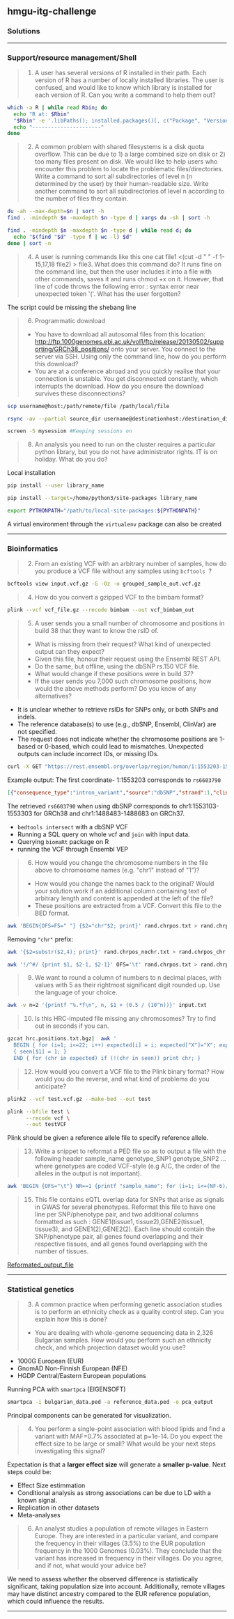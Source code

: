 ## hmgu-itg-challenge
### Solutions
---

### Support/resource management/Shell

> 1. A user has several versions of R installed in their path. Each version of R has a number of locally installed libraries. The user is confused, and would like to know which library is installed for each version of R. Can you write a command to help them out?

```sh
which -a R | while read Rbin; do 
  echo "R at: $Rbin" 
  "$Rbin" -e '.libPaths(); installed.packages()[, c("Package", "Version")]'
  echo "----------------------"
done
```

> 2. A common problem with shared filesystems is a disk quota overflow. This can be due to 1) a large combined size on disk or 2) too many files present on disk. We would like to help users who encounter this problem to locate the problematic files/directories. Write a command to sort all subdirectories of level n (n determined by the user) by their human-readable size. Write another command to sort all subdirectories of level n according to the number of files they contain.
```sh
du -ah --max-depth=$n | sort -h
find . -mindepth $n -maxdepth $n -type d | xargs du -sh | sort -h
```

```sh
find . -mindepth $n -maxdepth $n -type d | while read d; do 
  echo "$(find "$d" -type f | wc -l) $d"
done | sort -n
```

> 4. A user is running commands like this one cat file1 <(cut -d " " -f 1-15,17,18 file2) > file3. What does this command do? It runs fine on the command line, but then the user includes it into a file with other commands, saves it and runs chmod +x on it. However, that line of code throws the following error : syntax error near unexpected token '('. What has the user forgotten?

The script could be missing the shebang line

> 6. Programmatic download
>- You have to download all autosomal files from this location: http://ftp.1000genomes.ebi.ac.uk/vol1/ftp/release/20130502/supporting/GRCh38_positions/ onto your server. You connect to the server via SSH. Using only the command line, how do you perform this download?
>- You are at a conference abroad and you quickly realise that your connection is unstable. You get disconnected constantly, which interrupts the download. How do you ensure the download survives these disconnections?

```sh
scp username@host:/path/remote/file /path/local/file
```
```sh
rsync -av --partial source_dir username@destinationhost:/destination_dir
```
```sh
screen -S mysession #Keeping sessions on
```

> 8. An analysis you need to run on the cluster requires a particular python library, but you do not have administrator rights. IT is on holiday. What do you do?

Local installation
```sh
pip install --user library_name

pip install --target=/home/python3/site-packages library_name

export PYTHONPATH="/path/to/local-site-packages:${PYTHONPATH}"
```
A virtual environment through the ```virtualenv``` package can also be created

---

### Bioinformatics

> 2. From an existing VCF with an arbitrary number of samples, how do you produce a VCF file without any samples using ```bcftools ```? 

```sh
bcftools view input.vcf.gz -G -Oz -o grouped_sample_out.vcf.gz
```

> 4. How do you convert a gzipped VCF to the bimbam format? 

```sh
plink --vcf vcf_file.gz --recode bimbam --out vcf_bimbam_out
```

> 5. A user sends you a small number of chromosome and positions in build 38 that they want to know the rsID of.
>- What is missing from their request? What kind of unexpected output can they expect?
>- Given this file, honour their request using the Ensembl REST API.
>- Do the same, but offline, using the dbSNP rs.150 VCF file.
>- What would change if these positions were in build 37?
>- If the user sends you 7,000 such chromosome positions, how would the above methods perform? Do you know of any alternatives?

- It is unclear whether to retrieve rsIDs for SNPs only, or both SNPs and indels.
- The reference database(s) to use (e.g., dbSNP, Ensembl, ClinVar) are not specified.
- The request does not indicate whether the chromosome positions are 1-based or 0-based, which could lead to mismatches.
Unexpected outputs can include incorrect IDs, or missing IDs.

```sh
curl -X GET "https://rest.ensembl.org/overlap/region/human/1:1553203-1553203?feature=variation" -H "Content-Type: application/json"
```
Example output: The first coordinate- 1:1553203 corresponds to ```rs6603790```
```json
[{"consequence_type":"intron_variant","source":"dbSNP","strand":1,"clinical_significance":[],"assembly_name":"GRCh38","feature_type":"variation","alleles":["C","T"],"start":1553203,"seq_region_name":"1","id":"rs6603790","end":1553203}]% 
```
The retrieved ```rs6603790``` when using dbSNP corresponds to chr1:1553103-1553303 for GRCh38
and chr1:1488483-1488683 on GRCh37.

- ```bedtools intersect``` with a dbSNP VCF
- Running a SQL query on whole vcf and ```join``` with input data.
- Querying ```biomaRt``` package on R 
- running the VCF through Ensembl VEP

> 6. How would you change the chromosome numbers in the file above to chromosome names (e.g. "chr1" instead of "1")?
>- How would you change the names back to the original? Would your solution work if an additional column containing text of arbitrary length and content is appended at the left of the file?
>- These positions are extracted from a VCF. Convert this file to the BED format.

```sh
awk 'BEGIN{OFS=FS=" "} {$2="chr"$2; print}' rand.chrpos.txt > rand.chrpos_nochr.txt
```
Removing `"chr"` prefix:
```sh
awk '{$2=substr($2,4); print}' rand.chrpos_nochr.txt > rand.chrpos_chr.txt
```
```sh
awk '!/^#/ {print $1, $2-1, $2-1}' OFS='\t' rand.chrpos.txt > rand.chrpos.txt.bed
```

> 9. We want to round a column of numbers to n decimal places, with values with 5 as their rightmost significant digit rounded up. Use the language of your choice.

```sh
awk -v n=2 '{printf "%.*f\n", n, $1 + (0.5 / (10^n))}' input.txt
```

> 10. Is this HRC-imputed file missing any chromosomes? Try to find out in seconds if you can.

```sh
gzcat hrc.positions.txt.bgz|  awk '                                                                       
  BEGIN { for (i=1; i<=22; i++) expected[i] = i; expected["X"]="X"; expected["Y"]="Y"; expected["MT"]="MT"; }
  { seen[$1] = 1; }
  END { for (chr in expected) if (!(chr in seen)) print chr; }
```

> 12. How would you convert a VCF file to the Plink binary format? How would you do the reverse, and what kind of problems do you anticipate?

```sh
plink2 --vcf test.vcf.gz --make-bed --out test
```

```sh
plink --bfile test \
      --recode vcf \
      --out testVCF
```
Plink should be given a reference allele file to specify reference allele.


> 13. Write a snippet to reformat a PED file so as to output a file with the following header sample_name genotype_SNP1 genotype_SNP2 ... where genotypes are coded VCF-style (e.g A/C, the order of the alleles in the output is not important).

```sh
awk 'BEGIN {OFS="\t"} NR==1 {printf "sample_name"; for (i=1; i<=(NF-6)/2; i++) printf "\tgenotype_SNP" i; print ""} {printf "%s", $2; for (i=7; i<NF; i+=2) printf "\t%s/%s", $i, $(i+1); print ""}' input.ped > output.tsv

```

> 15. This file contains eQTL overlap data for SNPs that arise as signals in GWAS for several phenotypes. Reformat this file to have one line per SNP/phenotype pair, and two additional columns formatted as such : GENE1(tissue1, tissue2),GENE2(tissue1, tissue3), and GENE1(2),GENE2(2). Each line should contain the SNP/phenotype pair, all genes found overlapping and their respective tissues, and all genes found overlapping with the number of tissues.

[Reformated_output_file](output/Bioinformatics_Q15.txt)

---

### Statistical genetics

> 3. A common practice when performing genetic association studies is to perform an ethnicity check as a quality control step. Can you explain how this is done?
> - You are dealing with whole-genome sequencing data in 2,326 Bulgarian samples. How would you perform such an ethnicity check, and which projection dataset would you use?
  
- 1000G European (EUR)
- GnomAD Non-Finnish European (NFE)
- HGDP Central/Eastern European populations

Running PCA with `smartpca` (EIGENSOFT)
```sh
smartpca -i bulgarian_data.ped -a reference_data.ped -o pca_output
```
Principal components can be generated for visualization.

> 4. You perform a single-point association with blood lipids and find a variant with MAF=0.7% associated at p=1e-14. Do you expect the effect size to be large or small? What would be your next steps investigating this signal?

Expectation is that a **larger effect size** will generate a **smaller p-value**.
Next steps could be:
- Effect Size estimmation
- Conditional analysis as strong associations can be due to LD with a known signal.
- Replication in other datasets
- Meta-analyses

> 6. An analyst studies a population of remote villages in Eastern Europe. They are interested in a particular variant, and compare the frequency in their villages (3.5%) to the EUR population frequency in the 1000 Genomes (0.03%). They conclude that the variant has increased in frequency in their villages. Do you agree, and if not, what would your advice be?

We need to assess whether the observed difference is statistically significant, taking population size into account. Additionally, remote villages may have distinct ancestry compared to the EUR reference population, which could influence the results.

---

